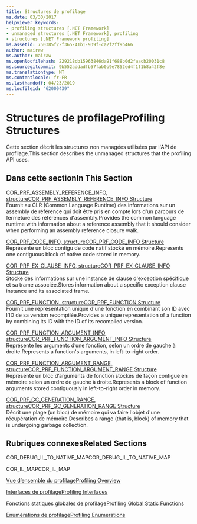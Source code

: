 ```yaml
---
title: Structures de profilage
ms.date: 03/30/2017
helpviewer_keywords:
- profiling structures [.NET Framework]
- unmanaged structures [.NET Framework], profiling
- structures [.NET Framework profiling]
ms.assetid: 750385f2-f365-41b1-939f-ca2f2ff9b466
author: mairaw
ms.author: mairaw
ms.openlocfilehash: 229218cb15963846da91f688b0d2faacb20031c8
ms.sourcegitcommit: 9b552addadfb57fab0b9e7852ed4f1f1b8a42f8e
ms.translationtype: MT
ms.contentlocale: fr-FR
ms.lasthandoff: 04/23/2019
ms.locfileid: "62000439"
---
```

# <a name="profiling-structures"></a><span data-ttu-id="e4091-102">Structures de profilage</span><span class="sxs-lookup"><span data-stu-id="e4091-102">Profiling Structures</span></span>
<span data-ttu-id="e4091-103">Cette section décrit les structures non managées utilisées par l'API de profilage.</span><span class="sxs-lookup"><span data-stu-id="e4091-103">This section describes the unmanaged structures that the profiling API uses.</span></span>  
  
## <a name="in-this-section"></a><span data-ttu-id="e4091-104">Dans cette section</span><span class="sxs-lookup"><span data-stu-id="e4091-104">In This Section</span></span>  
 [<span data-ttu-id="e4091-105">COR_PRF_ASSEMBLY_REFERENCE_INFO, structure</span><span class="sxs-lookup"><span data-stu-id="e4091-105">COR_PRF_ASSEMBLY_REFERENCE_INFO Structure</span></span>](../../../../docs/framework/unmanaged-api/profiling/cor-prf-assembly-reference-info-structure.md)  
 <span data-ttu-id="e4091-106">Fournit au CLR (Common Language Runtime) des informations sur un assembly de référence qui doit être pris en compte lors d'un parcours de fermeture des références d'assembly.</span><span class="sxs-lookup"><span data-stu-id="e4091-106">Provides the common language runtime with information about a reference assembly that it should consider when performing an assembly reference closure walk.</span></span>  
  
 [<span data-ttu-id="e4091-107">COR_PRF_CODE_INFO, structure</span><span class="sxs-lookup"><span data-stu-id="e4091-107">COR_PRF_CODE_INFO Structure</span></span>](../../../../docs/framework/unmanaged-api/profiling/cor-prf-code-info-structure.md)  
 <span data-ttu-id="e4091-108">Représente un bloc contigu de code natif stocké en mémoire.</span><span class="sxs-lookup"><span data-stu-id="e4091-108">Represents one contiguous block of native code stored in memory.</span></span>  
  
 [<span data-ttu-id="e4091-109">COR_PRF_EX_CLAUSE_INFO, structure</span><span class="sxs-lookup"><span data-stu-id="e4091-109">COR_PRF_EX_CLAUSE_INFO Structure</span></span>](../../../../docs/framework/unmanaged-api/profiling/cor-prf-ex-clause-info-structure.md)  
 <span data-ttu-id="e4091-110">Stocke des informations sur une instance de clause d'exception spécifique et sa trame associée.</span><span class="sxs-lookup"><span data-stu-id="e4091-110">Stores information about a specific exception clause instance and its associated frame.</span></span>  
  
 [<span data-ttu-id="e4091-111">COR_PRF_FUNCTION, structure</span><span class="sxs-lookup"><span data-stu-id="e4091-111">COR_PRF_FUNCTION Structure</span></span>](../../../../docs/framework/unmanaged-api/profiling/cor-prf-function-structure.md)  
 <span data-ttu-id="e4091-112">Fournit une représentation unique d'une fonction en combinant son ID avec l'ID de sa version recompilée.</span><span class="sxs-lookup"><span data-stu-id="e4091-112">Provides a unique representation of a function by combining its ID with the ID of its recompiled version.</span></span>  
  
 [<span data-ttu-id="e4091-113">COR_PRF_FUNCTION_ARGUMENT_INFO, structure</span><span class="sxs-lookup"><span data-stu-id="e4091-113">COR_PRF_FUNCTION_ARGUMENT_INFO Structure</span></span>](../../../../docs/framework/unmanaged-api/profiling/cor-prf-function-argument-info-structure.md)  
 <span data-ttu-id="e4091-114">Représente les arguments d’une fonction, selon un ordre de gauche à droite.</span><span class="sxs-lookup"><span data-stu-id="e4091-114">Represents a function's arguments, in left-to-right order.</span></span>  
  
 [<span data-ttu-id="e4091-115">COR_PRF_FUNCTION_ARGUMENT_RANGE, structure</span><span class="sxs-lookup"><span data-stu-id="e4091-115">COR_PRF_FUNCTION_ARGUMENT_RANGE Structure</span></span>](../../../../docs/framework/unmanaged-api/profiling/cor-prf-function-argument-range-structure.md)  
 <span data-ttu-id="e4091-116">Représente un bloc d’arguments de fonction stockés de façon contiguë en mémoire selon un ordre de gauche à droite.</span><span class="sxs-lookup"><span data-stu-id="e4091-116">Represents a block of function arguments stored contiguously in left-to-right order in memory.</span></span>  
  
 [<span data-ttu-id="e4091-117">COR_PRF_GC_GENERATION_RANGE, structure</span><span class="sxs-lookup"><span data-stu-id="e4091-117">COR_PRF_GC_GENERATION_RANGE Structure</span></span>](../../../../docs/framework/unmanaged-api/profiling/cor-prf-gc-generation-range-structure.md)  
 <span data-ttu-id="e4091-118">Décrit une plage (un bloc) de mémoire qui va faire l'objet d'une récupération de mémoire.</span><span class="sxs-lookup"><span data-stu-id="e4091-118">Describes a range (that is, block) of memory that is undergoing garbage collection.</span></span>  
  
## <a name="related-sections"></a><span data-ttu-id="e4091-119">Rubriques connexes</span><span class="sxs-lookup"><span data-stu-id="e4091-119">Related Sections</span></span>  
 <span data-ttu-id="e4091-120">COR_DEBUG_IL_TO_NATIVE_MAP</span><span class="sxs-lookup"><span data-stu-id="e4091-120">COR_DEBUG_IL_TO_NATIVE_MAP</span></span>  
  
 <span data-ttu-id="e4091-121">COR_IL_MAP</span><span class="sxs-lookup"><span data-stu-id="e4091-121">COR_IL_MAP</span></span>  
  
 [<span data-ttu-id="e4091-122">Vue d’ensemble du profilage</span><span class="sxs-lookup"><span data-stu-id="e4091-122">Profiling Overview</span></span>](../../../../docs/framework/unmanaged-api/profiling/profiling-overview.md)  
  
 [<span data-ttu-id="e4091-123">Interfaces de profilage</span><span class="sxs-lookup"><span data-stu-id="e4091-123">Profiling Interfaces</span></span>](../../../../docs/framework/unmanaged-api/profiling/profiling-interfaces.md)  
  
 [<span data-ttu-id="e4091-124">Fonctions statiques globales de profilage</span><span class="sxs-lookup"><span data-stu-id="e4091-124">Profiling Global Static Functions</span></span>](../../../../docs/framework/unmanaged-api/profiling/profiling-global-static-functions.md)  
  
 [<span data-ttu-id="e4091-125">Énumérations de profilage</span><span class="sxs-lookup"><span data-stu-id="e4091-125">Profiling Enumerations</span></span>](../../../../docs/framework/unmanaged-api/profiling/profiling-enumerations.md)
